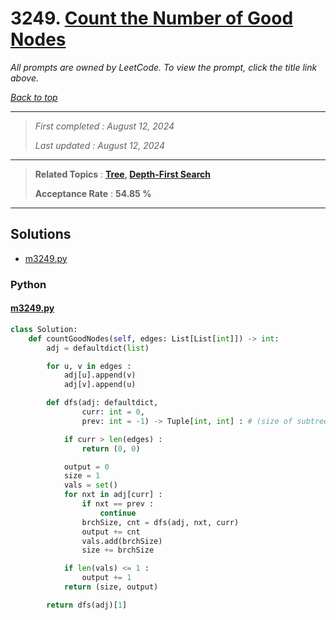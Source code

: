 # 3249. [Count the Number of Good Nodes](<https://leetcode.com/problems/count-the-number-of-good-nodes>)

*All prompts are owned by LeetCode. To view the prompt, click the title link above.*

*[Back to top](<../README.md>)*

------

> *First completed : August 12, 2024*
>
> *Last updated : August 12, 2024*

------

> **Related Topics** : **[Tree](<by_topic/Tree.md>), [Depth-First Search](<by_topic/Depth-First Search.md>)**
>
> **Acceptance Rate** : **54.85 %**

------

## Solutions

- [m3249.py](<../my-submissions/m3249.py>)
### Python
#### [m3249.py](<../my-submissions/m3249.py>)
```Python
class Solution:
    def countGoodNodes(self, edges: List[List[int]]) -> int:
        adj = defaultdict(list)

        for u, v in edges :
            adj[u].append(v)
            adj[v].append(u)

        def dfs(adj: defaultdict, 
                curr: int = 0, 
                prev: int = -1) -> Tuple[int, int] : # (size of subtree, count)

            if curr > len(edges) :
                return (0, 0)

            output = 0
            size = 1
            vals = set()
            for nxt in adj[curr] :
                if nxt == prev :
                    continue
                brchSize, cnt = dfs(adj, nxt, curr)
                output += cnt
                vals.add(brchSize)
                size += brchSize

            if len(vals) <= 1 :
                output += 1
            return (size, output)

        return dfs(adj)[1]

```

